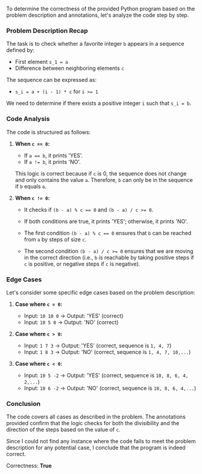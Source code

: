 To determine the correctness of the provided Python program based on the problem description and annotations, let's analyze the code step by step.

### Problem Description Recap
The task is to check whether a favorite integer `b` appears in a sequence defined by:
- First element `s_1 = a`
- Difference between neighboring elements `c`

The sequence can be expressed as:
- `s_i = a + (i - 1) * c` for `i >= 1`

We need to determine if there exists a positive integer `i` such that `s_i = b`.

### Code Analysis
The code is structured as follows:

1. **When `c == 0`:**
   - If `a == b`, it prints 'YES'.
   - If `a != b`, it prints 'NO'.

   This logic is correct because if `c` is 0, the sequence does not change and only contains the value `a`. Therefore, `b` can only be in the sequence if `b` equals `a`.

2. **When `c != 0`:**
   - It checks if `(b - a) % c == 0` and `(b - a) / c >= 0`.
   - If both conditions are true, it prints 'YES'; otherwise, it prints 'NO'.

   - The first condition `(b - a) % c == 0` ensures that `b` can be reached from `a` by steps of size `c`.
   - The second condition `(b - a) / c >= 0` ensures that we are moving in the correct direction (i.e., `b` is reachable by taking positive steps if `c` is positive, or negative steps if `c` is negative).

### Edge Cases
Let's consider some specific edge cases based on the problem description:

1. **Case where `c = 0`:**
   - Input: `10 10 0` → Output: 'YES' (correct)
   - Input: `10 5 0` → Output: 'NO' (correct)

2. **Case where `c > 0`:**
   - Input: `1 7 3` → Output: 'YES' (correct, sequence is `1, 4, 7`)
   - Input: `1 8 3` → Output: 'NO' (correct, sequence is `1, 4, 7, 10,...`)

3. **Case where `c < 0`:**
   - Input: `10 5 -2` → Output: 'YES' (correct, sequence is `10, 8, 6, 4, 2,...`)
   - Input: `10 6 -2` → Output: 'NO' (correct, sequence is `10, 8, 6, 4,...`)

### Conclusion
The code covers all cases as described in the problem. The annotations provided confirm that the logic checks for both the divisibility and the direction of the steps based on the value of `c`. 

Since I could not find any instance where the code fails to meet the problem description for any potential case, I conclude that the program is indeed correct.

Correctness: **True**